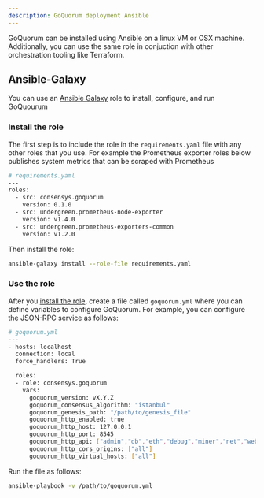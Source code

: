 ```yaml
---
description: GoQuorum deployment Ansible
---
```


GoQuorum can be installed using Ansible on a linux VM or OSX machine. Additionally, you can use the same role in conjuction
with other orchestration tooling like Terraform.

## Ansible-Galaxy

You can use an [Ansible Galaxy](https://galaxy.ansible.com/consensys/goquorum) role to install, configure, and run
GoQuourum

### Install the role

The first step is to include the role in the `requirements.yaml` file with any other roles that you use.
For example the Prometheus exporter roles below publishes system metrics that can be scraped with
Prometheus

```bash
# requirements.yaml
---
roles:
  - src: consensys.goquorum
    version: 0.1.0
  - src: undergreen.prometheus-node-exporter
    version: v1.4.0
  - src: undergreen.prometheus-exporters-common
    version: v1.2.0

```

Then install the role:

```bash
ansible-galaxy install --role-file requirements.yaml
```

### Use the role

After you [install the role](#install-the-role), create a file called `goquorum.yml` where you can define
variables to configure GoQuorum. For example, you can configure the JSON-RPC service as follows:

```bash
# goquorum.yml
---
- hosts: localhost
  connection: local
  force_handlers: True

  roles:
  - role: consensys.goquorum
    vars:
      goquorum_version: vX.Y.Z
      goquorum_consensus_algorithm: "istanbul"
      goquorum_genesis_path: "/path/to/genesis_file"
      goquorum_http_enabled: true
      goquorum_http_host: 127.0.0.1
      goquorum_http_port: 8545
      goquorum_http_api: ["admin","db","eth","debug","miner","net","web3","quorum","ibft"]
      goquorum_http_cors_origins: ["all"]
      goquorum_http_virtual_hosts: ["all"]
```

Run the file as follows:

```bash
ansible-playbook -v /path/to/goquorum.yml
```
